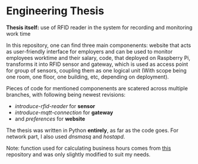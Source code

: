 # Engineering Thesis


__Thesis itself:__ use of RFID reader in the system for recording and monitoring work time


In this repository, one can find three main componenents: website that acts as user-friendly interface for employers and can be used to monitor employees worktime and their salary, code, that deployed on Raspberry Pi, transforms it into RFID sensor and gateway, which is used as access point for group of sensors, coupling them as one logical unit (With scope being one room, one floor, one building, etc, depending on deployment).

Pieces of code for mentioned componenents are scatered across multiple branches, with following being newest revisions:
* *introduce-rfid-reader* for **sensor**
* *introduce-mqtt-connection* for **gateway**
* and *preferences* for **website**


The thesis was written in Python **entirely**, as far as the code goes. For network part, I also used _dnsmasq_ and _hostapd_.

Note: function used for calculating business hours comes from [this](https://github.com/dnel/BusinessHours) repository and was only slightly modified to suit my needs.
